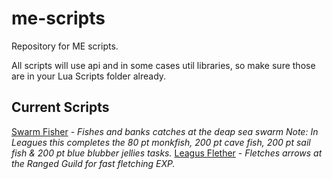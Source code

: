 # me-scripts
Repository for ME scripts.

All scripts will use api and in some cases util libraries, so make sure those are in your Lua Scripts folder already.

## Current Scripts
[Swarm Fisher](SwarmFisher.lua) - *Fishes and banks catches at the deap sea swarm Note: In Leagues this completes the 80 pt monkfish, 200 pt cave fish, 200 pt sail fish & 200 pt blue blubber jellies tasks.*
[Leagus Flether](https://github.com/n-n2/me-scripts/blob/main/SwarmFisher.lua) - *Fletches arrows at the Ranged Guild for fast fletching EXP.*
